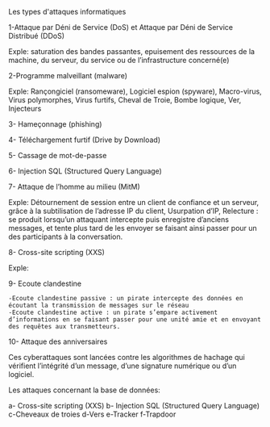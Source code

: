 Les types d'attaques informatiques

1-Attaque par Déni de Service (DoS) et Attaque par Déni de Service Distribué (DDoS)

Exple: saturation des bandes passantes, epuisement des ressources de la machine, du serveur, du service ou de l’infrastructure concerné(e)

2-Programme malveillant (malware)

Exple: Rançongiciel (ransomeware), Logiciel espion (spyware), Macro-virus, Virus polymorphes, Virus furtifs, Cheval de Troie, Bombe logique, Ver, Injecteurs

3- Hameçonnage (phishing)

4- Téléchargement furtif (Drive by Download)

5- Cassage de mot-de-passe

6- Injection SQL (Structured Query Language)

7- Attaque de l’homme au milieu (MitM)

Exple: Détournement de session entre un client de confiance et un serveur, grâce à la subtilisation de l’adresse IP du client,  Usurpation d’IP, Relecture : se produit lorsqu’un attaquant intercepte puis enregistre d’anciens messages, et tente plus tard de les envoyer se faisant ainsi passer pour un des participants à la conversation.

8- Cross-site scripting (XXS)

Exple:

9- Ecoute clandestine

    -Ecoute clandestine passive : un pirate intercepte des données en écoutant la transmission de messages sur le réseau
    -Ecoute clandestine active : un pirate s’empare activement d’informations en se faisant passer pour une unité amie et en envoyant des requêtes aux transmetteurs.

10- Attaque des anniversaires

Ces cyberattaques sont lancées contre les algorithmes de hachage qui vérifient l’intégrité d’un message, d’une signature numérique ou d’un logiciel.

Les attaques concernant la base de données:

a- Cross-site scripting (XXS)
b- Injection SQL (Structured Query Language)
c-Cheveaux de troies
d-Vers
e-Tracker
f-Trapdoor